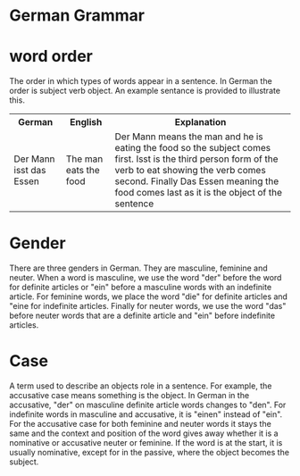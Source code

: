 <h1> German Grammar</h1>
<!-- Comment: Notice the double quotes around the address of the image and the description -->

<h1>word order</h1>

<p> The order in which types of words appear in a sentence. In German the order is subject verb object. An example sentance is provided to illustrate this.</p>
<table>
  <tr>
    <th>German</th>
    <th>English</th>
    <th>Explanation</th>
  </tr>
  <tr>
    <td> Der Mann isst das Essen</td>
    <td>The man eats the food</td>
    <td>Der Mann means the man and he is eating the food so the subject comes first. Isst is the third person form of the verb to eat showing the verb comes second. Finally Das Essen meaning the food comes last as it is the object of the sentence</td>
  </tr>
  </table>
  


<h1>Gender</h1>

<p> There are three genders in German. They are masculine, feminine and neuter. When a word is masculine, we use the word "der" before the word for definite articles or "ein" before a masculine words with an indefinite article. For feminine words, we place the word "die" for definite articles and "eine for indefinite articles. Finally for neuter words, we use the word "das" before neuter words that are a definite article and "ein" before indefinite articles.</p>


 <h1>Case</h1>
 
 
<p> A term used to describe an objects role in a sentence. For example, the accusative case means something is the object. In German in the accusative, "der" on masculine definite article words changes to "den". For indefinite words in masculine and accusative, it is "einen" instead of "ein"</dd>. For the accusative case for both feminine and neuter words it stays the same and the context and position of the word gives away whether it is a nominative or accusative neuter or feminine. If the word is at the start, it is usually nominative, except for in the passive, where the object becomes the subject. </p>

